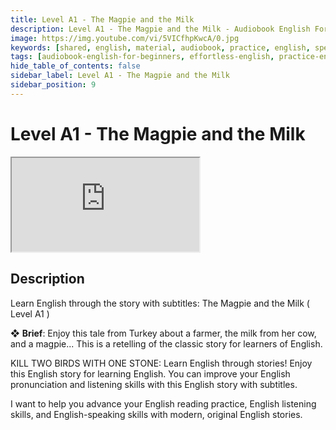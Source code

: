 ```yaml
---
title: Level A1 - The Magpie and the Milk
description: Level A1 - The Magpie and the Milk - Audiobook English For Beginners
image: https://img.youtube.com/vi/5VICfhpKwcA/0.jpg
keywords: [shared, english, material, audiobook, practice, english, speaking]
tags: [audiobook-english-for-beginners, effortless-english, practice-english-speaking]
hide_table_of_contents: false
sidebar_label: Level A1 - The Magpie and the Milk
sidebar_position: 9
---
```


# Level A1 - The Magpie and the Milk

<div class="video-container">
<iframe src="https://www.youtube.com/embed/5VICfhpKwcA?controls=0" title="YouTube video player"></iframe>
<a href="https://www.youtube.com/watch?v=5VICfhpKwcA" target="_blank"></a>
</div>

## Description

Learn English through the story with subtitles: The Magpie and the Milk ( Level A1 )

❖ **Brief**:
Enjoy this tale from Turkey about a farmer, the milk from her cow, and a magpie... This is a retelling of the classic story for learners of English.

KILL TWO BIRDS WITH ONE STONE: Learn English through stories! Enjoy this English story for learning English. You can improve your English pronunciation and listening skills with this English story with subtitles.

I want to help you advance your English reading practice, English listening skills, and English-speaking skills with modern, original English stories.